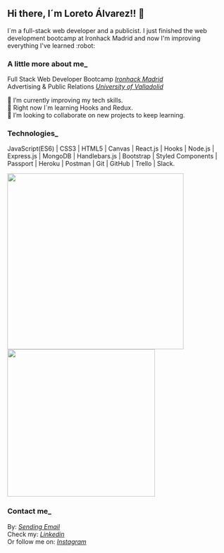 ## Hi there, I´m Loreto Álvarez!! 👋 
<p>I´m a full-stack web developer and a publicist. I just finished the web development bootcamp at Ironhack Madrid and now I'm improving everything I've learned :robot: </p>

### A little more about me_
Full Stack Web Developer Bootcamp <i><a href="https://www.ironhack.com/es">Ironhack Madrid</a></i> </br>
Advertising & Public Relations <i><a href="https://www.uva.es/export/sites/uva/">University of Valladolid</a></i> <br />

:muscle: I’m currently improving my tech skills. </br>
🌱 Right now I´m learning Hooks and Redux. </br>
👯 I’m looking to collaborate on new projects to keep learning.

### Technologies_

JavaScript(ES6) | CSS3 | HTML5 | Canvas | React.js | Hooks | Node.js | Express.js | MongoDB | Handlebars.js | Bootstrap | Styled Components | Passport | Heroku | Postman | Git | GitHub | Trello | Slack.

<a href="https://github.com/loretoavoces">
  <img align="center" width="400" src="https://github-readme-stats.vercel.app/api?username=loretoavoces&show_icons=true&theme=nightowl" />
</a>
<a href="https://github.com/loretoavoces?tab=repositories">
  <img align="center" width="335" src="https://github-readme-stats.vercel.app/api/top-langs/?username=loretoavoces&layout=compact&theme=nightowl" />
</a>

### Contact me_
By: <i><a href = "mailto: loretoavoces@gmail.com">Sending Email</a></i> <br />
Check my: <i><a href="https://www.linkedin.com/in/loreto-alvarez-voces/">Linkedin</a></i> </br>
Or follow me on: <i><a href="https://www.instagram.com/loretoavoces/">Instagram</a></i> 


<!--
**loretoavoces/loretoavoces** is a ✨ _special_ ✨ repository because its `README.md` (this file) appears on your GitHub profile.

Here are some ideas to get you started:

- 🔭 I’m currently working on ...
- 🌱 I’m currently learning ...
- 👯 I’m looking to collaborate on ...
- 🤔 I’m looking for help with ...
- 💬 Ask me about ...
- 📫 How to reach me: ...
- 😄 Pronouns: ...
- ⚡ Fun fact: ...
-->

